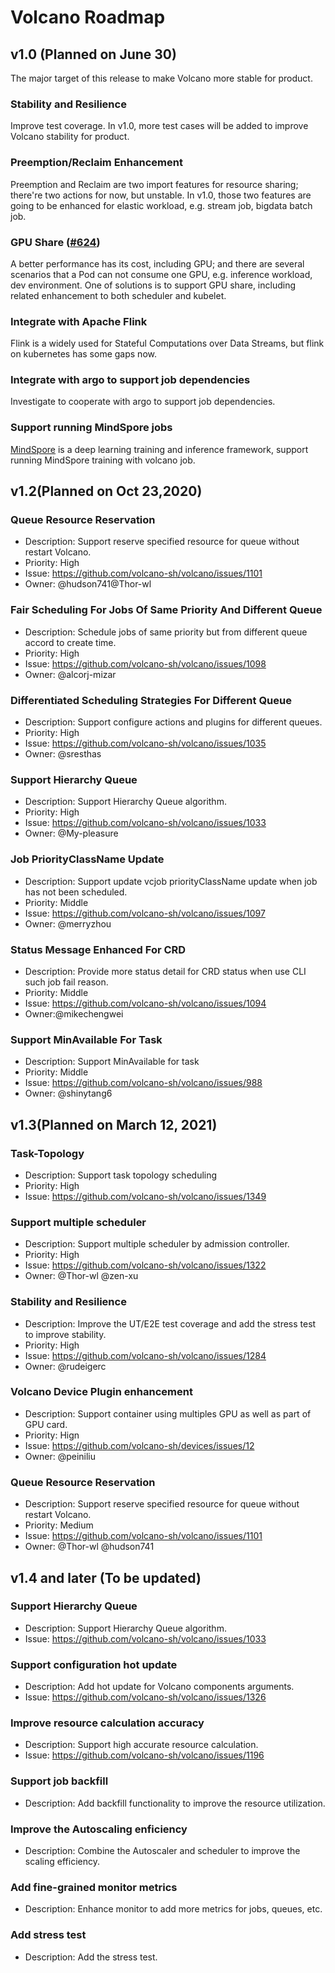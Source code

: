 # Volcano Roadmap

## v1.0 (Planned on June 30)

The major target of this release to make Volcano more stable for product.

### Stability and Resilience

Improve test coverage. In v1.0, more test cases will be added to improve Volcano stability for product.

### Preemption/Reclaim Enhancement

Preemption and Reclaim are two import features for resource sharing; there're two actions for now, but unstable. In v1.0, those two features are going to be enhanced for elastic workload, e.g. stream job, bigdata batch job.

### GPU Share ([#624](https://github.com/volcano-sh/volcano/issues/624))

A better performance has its cost, including GPU; and there are several scenarios that a Pod can not consume one GPU, e.g. inference workload, dev environment. One of solutions is to support GPU share, including related enhancement to both scheduler and kubelet.

### Integrate with Apache Flink

Flink is a widely used for Stateful Computations over Data Streams, but flink on kubernetes has some gaps now.

### Integrate with argo to support job dependencies

Investigate to cooperate with argo to support job dependencies.

### Support running MindSpore jobs

[MindSpore](https://www.mindspore.cn/) is a deep learning training and inference framework, support running MindSpore training with volcano job.

## v1.2(Planned on Oct 23,2020)
### Queue Resource Reservation
* Description: Support reserve specified resource for queue without restart Volcano.
* Priority: High
* Issue: https://github.com/volcano-sh/volcano/issues/1101
* Owner: @hudson741@Thor-wl

### Fair Scheduling For Jobs Of Same Priority And Different Queue
* Description: Schedule jobs of same priority but from different queue accord to create time.
* Priority: High
* Issue: https://github.com/volcano-sh/volcano/issues/1098
* Owner: @alcorj-mizar

### Differentiated Scheduling Strategies For Different Queue
* Description: Support configure actions and plugins for different queues.
* Priority: High
* Issue: https://github.com/volcano-sh/volcano/issues/1035
* Owner: @sresthas

### Support Hierarchy Queue
* Description: Support Hierarchy Queue algorithm.
* Priority: High
* Issue: https://github.com/volcano-sh/volcano/issues/1033
* Owner: @My-pleasure

### Job PriorityClassName Update
* Description: Support update vcjob priorityClassName update when job has not been scheduled.
* Priority: Middle
* Issue: https://github.com/volcano-sh/volcano/issues/1097
* Owner: @merryzhou

### Status Message Enhanced For CRD
* Description: Provide more status detail for CRD status when use CLI such job fail reason.
* Priority: Middle
* Issue: https://github.com/volcano-sh/volcano/issues/1094
* Owner:@mikechengwei

### Support MinAvailable For Task
* Description: Support MinAvailable for task
* Priority: Middle
* Issue: https://github.com/volcano-sh/volcano/issues/988
* Owner: @shinytang6

## v1.3(Planned on March 12, 2021)
### Task-Topology
* Description: Support task topology scheduling
* Priority: High
* Issue: https://github.com/volcano-sh/volcano/issues/1349

### Support multiple scheduler
* Description: Support multiple scheduler by admission controller.
* Priority: High
* Issue: https://github.com/volcano-sh/volcano/issues/1322
* Owner: @Thor-wl @zen-xu

### Stability and Resilience
* Description: Improve the UT/E2E test coverage and add the stress test to improve stability.
* Priority: High
* Issue: https://github.com/volcano-sh/volcano/issues/1284
* Owner: @rudeigerc

### Volcano Device Plugin enhancement
* Description: Support container using multiples GPU as well as part of GPU card.
* Priority: Hign
* Issue: https://github.com/volcano-sh/devices/issues/12
* Owner: @peiniliu

### Queue Resource Reservation
* Description: Support reserve specified resource for queue without restart Volcano.
* Priority: Medium
* Issue: https://github.com/volcano-sh/volcano/issues/1101
* Owner: @Thor-wl @hudson741

## v1.4 and later (To be updated)
### Support Hierarchy Queue
* Description: Support Hierarchy Queue algorithm.
* Issue: https://github.com/volcano-sh/volcano/issues/1033

### Support configuration hot update
* Description: Add hot update for Volcano components arguments.
* Issue: https://github.com/volcano-sh/volcano/issues/1326

### Improve resource calculation accuracy
* Description: Support high accurate resource calculation.
* Issue: https://github.com/volcano-sh/volcano/issues/1196

### Support job backfill
* Description: Add backfill functionality to improve the resource utilization.

### Improve the Autoscaling enficiency
* Description: Combine the Autoscaler and scheduler to improve the scaling efficiency.

### Add fine-grained monitor metrics
* Description: Enhance monitor to add more metrics for jobs, queues, etc.

### Add stress test
* Description: Add the stress test.